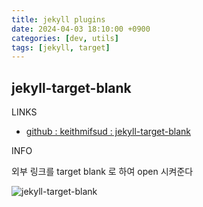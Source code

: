 ```yaml
---
title: jekyll plugins
date: 2024-04-03 18:10:00 +0900
categories: [dev, utils]
tags: [jekyll, target]
---
```


## jekyll-target-blank

LINKS

- [github : keithmifsud : jekyll-target-blank](https://github.com/keithmifsud/jekyll-target-blank)

INFO

외부 링크를 target blank 로 하여 open 시켜준다

![jekyll-target-blank](https://github.com/keithmifsud/jekyll-target-blank/raw/master/assets/logo.png)
